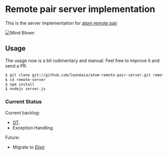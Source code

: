 # Remote pair server implementation

This is the server implementation for [atom remote pair](https://github.com/luizfilho/atom-remote-pair/)

![Mind Blown](https://raw.github.com/leonmaia/atom-remote-pair-server/master/doc/mind-blown.gif)

## Usage

The usage now is a bit rudimentary and manual. Feel free to improve it and send a PR.

```bash
$ git clone git://github.com/leonmaia/atom-remote-pair-server.git remote-server
$ cd remote-server
$ npm install
$ nodejs server.js
```

### Current Status
Current backlog:
  - [OT](http://en.wikipedia.org/wiki/Operational_transformation).
  - Exception Handling.

Future:
  - Migrate to [Elixir](http://elixir-lang.org)



